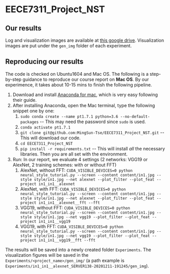 # EECE7311_Project_NST

## Our results 
Log and visualization images are available at [this google drive](https://drive.google.com/file/d/1oJKmuVe2ExwQwCKBUVPBwNt32-aQESbE/view?usp=sharing). Visualization images are put under the `gen_img` folder of each experiment.


## Reproducing our results
The code is checked on Ubuntu1604 and Mac OS. The following is a step-by-step guidance to reproduce our course report on **Mac OS**. By our experimence, it takes about 10-15 mins to finish the following pipeline. 

1. Download and install [Anaconda for mac](https://docs.anaconda.com/anaconda/install/mac-os/), which is very easy following their guide.
2. After installing Anaconda, open the Mac terminal, type the following snippet one by one:
   1. `sudo conda create --name pt1.7.1 python=3.6 --no-default-packages` -- This may need the password since `sudo` is used.
   2. `conda activate pt1.7.1`
   3. `git clone git@github.com:MingSun-Tse/EECE7311_Project_NST.git` -- This will download our code.
   4. `cd EECE7311_Project_NST`
   5. `pip install -r requirements.txt` -- This will install *all* the necessary libraries. Then you are all set with the environment.
3. Run: In our report, we evaluate 4 settings (2 networks: VGG19 or AlexNet, 2 training schemes: with or without FFT)
   1. AlexNet, without FFT: `CUDA_VISIBLE_DEVICES=0 python neural_style_tutorial.py --screen --content content/in1.jpg --style style/in1.jpg --net alexnet --plot_filter --plot_feat --project in1_in1__alexnet`
   2. AlexNet, with FFT: `CUDA_VISIBLE_DEVICES=0 python neural_style_tutorial.py --screen --content content/in1.jpg --style style/in1.jpg --net alexnet --plot_filter --plot_feat --project in1_in1__alexnet__fft --fft`
   3. VGG19, without FFT: `CUDA_VISIBLE_DEVICES=0 python neural_style_tutorial.py --screen --content content/in1.jpg --style style/in1.jpg --net vgg19 --plot_filter --plot_feat --project in1_in1__vgg19`
   4. VGG19, with FFT: `CUDA_VISIBLE_DEVICES=0 python neural_style_tutorial.py --screen --content content/in1.jpg --style style/in1.jpg --net vgg19 --plot_filter --plot_feat --project in1_in1__vgg19__fft --fft`

The results will be saved into a newly created folder `Experiments`. The visualization figures will be saved in the `Experiments/<project_name>/gen_img/` (a path example is `Experiments/in1_in1__alexnet_SERVER138-20201211-191245/gen_img`).